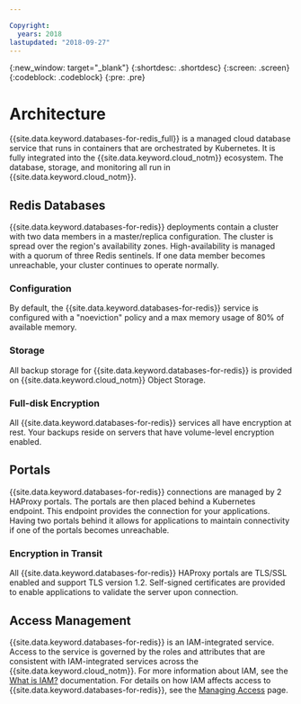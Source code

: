 ```yaml
---

Copyright:
  years: 2018
lastupdated: "2018-09-27"
---
```


{:new_window: target="_blank"}
{:shortdesc: .shortdesc}
{:screen: .screen}
{:codeblock: .codeblock}
{:pre: .pre}

# Architecture

{{site.data.keyword.databases-for-redis_full}} is a managed cloud database service that runs in containers that are orchestrated by Kubernetes. It is fully integrated into the {{site.data.keyword.cloud_notm}} ecosystem. The database, storage, and monitoring all run in {{site.data.keyword.cloud_notm}}.

## Redis Databases

{{site.data.keyword.databases-for-redis}} deployments contain a cluster with two data members in a master/replica configuration. The cluster is spread over the region's availability zones. High-availability is managed with a quorum of three Redis sentinels. If one data member becomes unreachable, your cluster continues to operate normally.

### Configuration

By default, the {{site.data.keyword.databases-for-redis}} service is configured with a "noeviction" policy and a max memory usage of 80% of available memory.

### Storage

All backup storage for {{site.data.keyword.databases-for-redis}} is provided on {{site.data.keyword.cloud_notm}} Object Storage. 

### Full-disk Encryption

All {{site.data.keyword.databases-for-redis}} services all have encryption at rest. Your backups reside on servers that have volume-level encryption enabled.

## Portals

{{site.data.keyword.databases-for-redis}} connections are managed by 2 HAProxy portals. The portals are then placed behind a Kubernetes endpoint. This endpoint provides the connection for your applications. Having two portals behind it allows for applications to maintain connectivity if one of the portals becomes unreachable.

### Encryption in Transit

All {{site.data.keyword.databases-for-redis}} HAProxy portals are TLS/SSL enabled and support TLS version 1.2. Self-signed certificates are provided to enable applications to validate the server upon connection.

## Access Management

{{site.data.keyword.databases-for-redis}} is an IAM-integrated service. Access to the service is governed by the roles and attributes that are consistent with IAM-integrated services across the {{site.data.keyword.cloud_notm}}. For more information about IAM, see the [What is IAM?](https://console.{DomainName}/docs/iam/index.html#iamoverview) documentation. For details on how IAM affects access to {{site.data.keyword.databases-for-redis}}, see the [Managing Access](./access-management.html) page.

